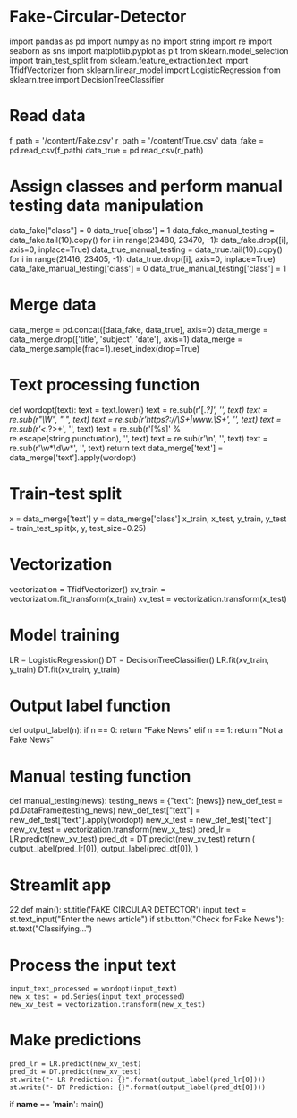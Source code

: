 # Fake-Circular-Detector
import pandas as pd
import numpy as np
import string
import re
import seaborn as sns
import matplotlib.pyplot as plt
from sklearn.model_selection import train_test_split
from sklearn.feature_extraction.text import TfidfVectorizer
from sklearn.linear_model import LogisticRegression
from sklearn.tree import DecisionTreeClassifier
# Read data
f_path = '/content/Fake.csv'
r_path = '/content/True.csv'
data_fake = pd.read_csv(f_path)
data_true = pd.read_csv(r_path)
# Assign classes and perform manual testing data manipulation
data_fake["class"] = 0
data_true['class'] = 1
data_fake_manual_testing = data_fake.tail(10).copy()
for i in range(23480, 23470, -1):
  data_fake.drop([i], axis=0, inplace=True)
  data_true_manual_testing = data_true.tail(10).copy()
for i in range(21416, 23405, -1):
  data_true.drop([i], axis=0, inplace=True)
  data_fake_manual_testing['class'] = 0
  data_true_manual_testing['class'] = 1
# Merge data
data_merge = pd.concat([data_fake, data_true], axis=0)
data_merge = data_merge.drop(['title', 'subject', 'date'], axis=1)
data_merge = data_merge.sample(frac=1).reset_index(drop=True)
# Text processing function
def wordopt(text):
  text = text.lower()
  text = re.sub(r'\[.*?\]', '', text)
  text = re.sub(r"\\W", " ", text)
  text = re.sub(r'https?://\S+|www\.\S+', '', text)
  text = re.sub(r'<.*?>+', '', text)
  text = re.sub(r'[%s]' % re.escape(string.punctuation), '', text)
  text = re.sub(r'\n', '', text)
  text = re.sub(r'\w*\d\w*', '', text)
  return text
data_merge['text'] = data_merge['text'].apply(wordopt)
# Train-test split
x = data_merge['text']
y = data_merge['class']
x_train, x_test, y_train, y_test = train_test_split(x, y, test_size=0.25)
# Vectorization
vectorization = TfidfVectorizer()
xv_train = vectorization.fit_transform(x_train)
xv_test = vectorization.transform(x_test)
# Model training
LR = LogisticRegression()
DT = DecisionTreeClassifier()
LR.fit(xv_train, y_train)
DT.fit(xv_train, y_train)
# Output label function
def output_label(n):
  if n == 0:
    return "Fake News"
  elif n == 1:
    return "Not a Fake News"
# Manual testing function
def manual_testing(news):
  testing_news = {"text": [news]}
  new_def_test = pd.DataFrame(testing_news)
  new_def_test["text"] = new_def_test["text"].apply(wordopt)
  new_x_test = new_def_test["text"]
  new_xv_test = vectorization.transform(new_x_test)
  pred_lr = LR.predict(new_xv_test)
  pred_dt = DT.predict(new_xv_test)
  return (
          output_label(pred_lr[0]),
          output_label(pred_dt[0]),
         )
# Streamlit app
22
def main():
  st.title('FAKE CIRCULAR DETECTOR')
  input_text = st.text_input("Enter the news article")
  if st.button("Check for Fake News"):
    st.text("Classifying...")
# Process the input text
    input_text_processed = wordopt(input_text)
    new_x_test = pd.Series(input_text_processed)
    new_xv_test = vectorization.transform(new_x_test)
# Make predictions
    pred_lr = LR.predict(new_xv_test)
    pred_dt = DT.predict(new_xv_test)
    st.write("- LR Prediction: {}".format(output_label(pred_lr[0])))
    st.write("- DT Prediction: {}".format(output_label(pred_dt[0])))
  if __name__ == '__main__':
    main()
